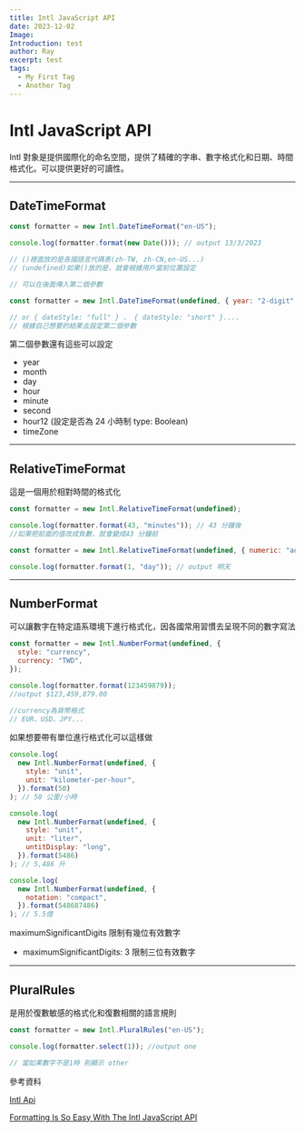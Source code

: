 ```yaml
---
title: Intl JavaScript API
date: 2023-12-02
Image:
Introduction: test
author: Ray
excerpt: test
tags:
  - My First Tag
  - Another Tag
---
```


# Intl JavaScript API

Intl 對象是提供國際化的命名空間，提供了精確的字串、數字格式化和日期、時間格式化。可以提供更好的可讀性。

---

## DateTimeFormat

```javascript
const formatter = new Intl.DateTimeFormat("en-US");

console.log(formatter.format(new Date())); // output 13/3/2023

// ()裡面放的是各國語言代碼表(zh-TW, zh-CN,en-US...)
// (undefined)如果()放的是，就會根據用戶當前位置設定

// 可以在後面傳入第二個參數

const formatter = new Intl.DateTimeFormat(undefined, { year: "2-digit" });

// or { dateStyle: "full" } 、 { dateStyle: "short" }....
// 根據自己想要的結果去設定第二個參數
```

第二個參數還有這些可以設定

- year
- month
- day
- hour
- minute
- second
- hour12 (設定是否為 24 小時制 type: Boolean)
- timeZone

---

## RelativeTimeFormat

這是一個用於相對時間的格式化

```javascript
const formatter = new Intl.RelativeTimeFormat(undefined);

console.log(formatter.format(43, "minutes")); // 43 分鐘後
//如果把前面的值改成負數，就會變成43 分鐘前

const formatter = new Intl.RelativeTimeFormat(undefined, { numeric: "auto" });

console.log(formatter.format(1, "day")); // output 明天
```

---

## NumberFormat

可以讓數字在特定語系環境下進行格式化，因各國常用習慣去呈現不同的數字寫法

```javascript
const formatter = new Intl.NumberFormat(undefined, {
  style: "currency",
  currency: "TWD",
});

console.log(formatter.format(123459879));
//output $123,459,879.00

//currency為貨幣格式
// EUR、USD、JPY...
```

如果想要帶有單位進行格式化可以這樣做

```javascript
console.log(
  new Intl.NumberFormat(undefined, {
    style: "unit",
    unit: "kilometer-per-hour",
  }).format(50)
); // 50 公里/小時

console.log(
  new Intl.NumberFormat(undefined, {
    style: "unit",
    unit: "liter",
    untitDisplay: "long",
  }).format(5486)
); // 5,486 升

console.log(
  new Intl.NumberFormat(undefined, {
    notation: "compact",
  }).format(548687486)
); // 5.5億
```

maximumSignificantDigits 限制有幾位有效數字

- maximumSignificantDigits: 3 限制三位有效數字

---

## PluralRules

是用於復數敏感的格式化和復數相關的語言規則

```javascript
const formatter = new Intl.PluralRules("en-US");

console.log(formatter.select(1)); //output one

// 當如果數字不是1時 則顯示 other
```

參考資料

[Intl Api](https://developer.mozilla.org/zh-CN/docs/Web/JavaScript/Reference/Global_Objects/Intl)

[Formatting Is So Easy With The Intl JavaScript API](https://www.youtube.com/watch?v=4oGWpTAY_hc)
